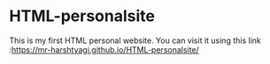 # HTML-personalsite
This is my first HTML personal website.
You can visit it using this link :https://mr-harshtyagi.github.io/HTML-personalsite/
